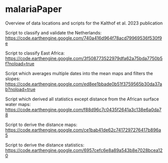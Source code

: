 # malariaPaper
Overview of data locations and scripts for the Kalthof et al. 2023 publication 

Script to classify and validate the Netherlands:
https://code.earthengine.google.com/740a416d964f78acd79969536f530f9e

Script to classify East Africa:
https://code.earthengine.google.com/3f508773522979dfa62a75bda7750b5f?noload=true

Script which averages multiple dates into the mean maps and filters the slopes:
https://code.earthengine.google.com/ed8ee1bbade0b51f3759565b30da37ab?noload=true

Script which derived all statistics except distance from the African surface water maps:
https://code.earthengine.google.com/f88d96c7c0435f2641a3c138e6a0da78

Script to derive the distance maps:
https://code.earthengine.google.com/ce1bab41de62c7417297276417b896a5

Script to derive the distance statistics:
https://code.earthengine.google.com/6957cefc6e8a89a543b8e7028bcea120

